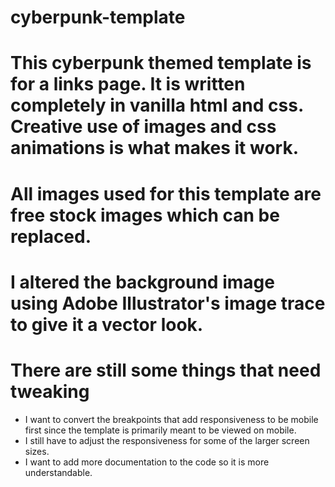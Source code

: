 # cyberpunk-template
# This cyberpunk themed template is for a links page. It is written completely in vanilla html and css. Creative use of images and css animations is what makes it work. 
# All images used for this template are free stock images which can be replaced.
# I altered the background image using Adobe Illustrator's image trace to give it a vector look.
# There are still some things that need tweaking
 - I want to convert the breakpoints that add responsiveness to be mobile first since the template is primarily meant to be viewed on mobile.
- I still have to adjust the responsiveness for some of the larger screen sizes.
- I want to add more documentation to the code so it is more understandable.
